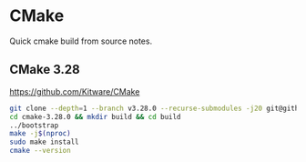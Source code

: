 # CMake

Quick cmake build from source notes.

## CMake 3.28

<https://github.com/Kitware/CMake>

```bash
git clone --depth=1 --branch v3.28.0 --recurse-submodules -j20 git@github.com:Kitware/CMake.git cmake-3.28.0
cd cmake-3.28.0 && mkdir build && cd build
../bootstrap
make -j$(nproc)
sudo make install
cmake --version
```
